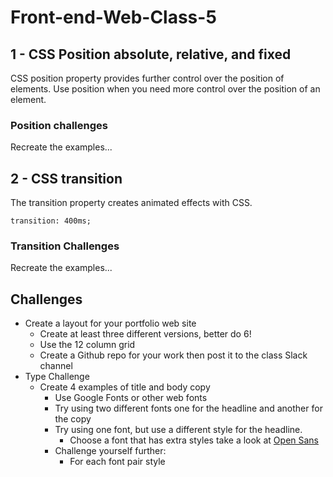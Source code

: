 # Front-end-Web-Class-5


## 1 - CSS Position absolute, relative, and fixed

CSS position property provides further control over the position of elements. 
Use position when you need more control over the position of an element. 

### Position challenges

Recreate the examples...

## 2 - CSS transition

The transition property creates animated effects with CSS. 

`transition: 400ms;`

### Transition Challenges

Recreate the examples...

## Challenges 
- Create a layout for your portfolio web site
  - Create at least three different versions, better do 6!
  - Use the 12 column grid
  - Create a Github repo for your work then post it to the class Slack channel
- Type Challenge
  - Create 4 examples of title and body copy
    - Use Google Fonts or other web fonts
    - Try using two different fonts one for the headline and another for the copy
    - Try using one font, but use a different style for the headline. 
      - Choose a font that has extra styles take a look at [Open Sans](https://fonts.google.com/specimen/Open+Sans)
    - Challenge yourself further: 
      - For each font pair style 


